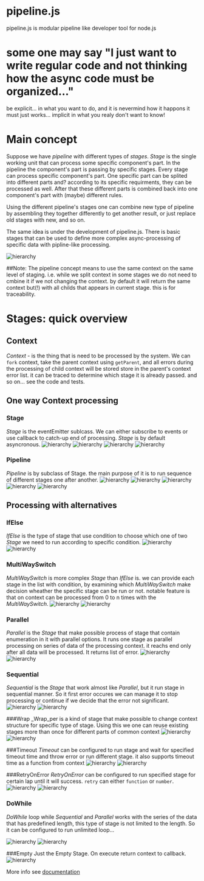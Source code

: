 # pipeline.js

pipeline.js is modular pipeline like developer tool for node.js

# some one may say "I just want to write regular code and not thinking how the async code must be organized..."

be explicit... in what you want to do, and it is nevermind how it happons it must just works... implicit in what you realy don't want to know!

# Main concept

Suppose we have _pipeline_ with different types of _stages_.
_Stage_ is the single working unit that can process some specific component's part. In the pipeline the component's part is passing by specific stages. Every stage can process specific component's part. One specific part can be splited into different parts and? according to its specific requirments, they can be processed as well. After that these different parts is combined back into one component's part with (maybe) different rules.

Using the different pipeline's stages one can combine new type of pipeline by assembling they together differently to get another result, or just replace old stages with new, and so on.

The same idea is under the development of pipeline.js.
There is basic stages that can be used to define more complex async-processing of specific data with pipline-like processing.

![hierarchy](./pics/stages/hierarchy.png)

##Note:
The pipeline concept means to use the same context on the same level of staging.
i.e. while we split context in some stages we do not need to cmbine it if we not changing the context. by default it will return the same context but(!) with all childs that appears in current stage. this is for traceability.

# Stages: quick overview

## Context

_Context_ - is the thing that is need to be processed by the system.
We can `fork` context, take the parent context using `getParent`, and all errors during the processing of child context will be stored store in the parent's context error list. it can be traced to determine which stage it is already passed. and so on... see the code and tests.

## One way Context processing

### Stage

_Stage_ is the eventEmitter sublcass. We can either subscribe to events or use callback to catch-up end of processing.
_Stage_ is by default asyncronous.
![hierarchy](./pics/stages/Stage/class.png)
![hierarchy](./pics/stages/Stage/execute_activity.png)
![hierarchy](./pics/stages/Stage/execute_async.png)
![hierarchy](./pics/stages/Stage/execute_sync.png)

### Pipeline

_Pipeline_ is by subclass of Stage. the main purpose of it is to run sequence of different stages one after another.
![hierarchy](./pics/stages/Pipeline/class.png)
![hierarchy](./pics/stages/Pipeline/execute.png)
![hierarchy](./pics/stages/Pipeline/compile.png)
![hierarchy](./pics/stages/Pipeline/addStage.png)
![hierarchy](./pics/stages/Pipeline/run.png)

## Processing with alternatives

### IfElse

_IfElse_ is the type of stage that use condition to choose which one of two _Stage_ we need to run according to specific condition.
![hierarchy](./pics/stages/IfElse/class.png)
![hierarchy](./pics/stages/IfElse/run_activity.png)

### MultiWaySwitch

_MultiWaySwitch_ is more complex _Stage_ than _IfElse_ is.
we can provide each stage in the list with condition, by examining which _MultiWaySwitch_ make decision wheather the specific stage can be run or not.
notable feature is that on context can be processed from 0 to n times with the _MultiWaySwitch_.
![hierarchy](./pics/stages/MultiWaySwitch/class.png)
![hierarchy](./pics/stages/MultiWaySwitch/run_activity.png)

### Parallel

_Parallel_ is the _Stage_ that make possible process of stage that contain enumeration in it with parallel options. It runs one stage as parallel processing on series of data of the processing context.
it reachs end only after all data will be processed. It returns list of error.
![hierarchy](./pics/stages/Parallel/class.png)
![hierarchy](./pics/stages/Parallel/run_activity.png)

### Sequential

_Sequential_ is the _Stage_ that work almost like _Parallel_, but it run stage in sequential manner. So it first error occures we can manage it to stop processing or continue if we decide that the error not significant.
![hierarchy](./pics/stages/Sequential/class.png)
![hierarchy](./pics/stages/Sequential/run_activity.png)

###Wrap
_Wrap_per is a kind of stage that make possible to change context structure for specific type of stage. Using this we one can reuse existing stages more than once for different parts of common context
![hierarchy](./pics/stages/Sequential/class.png)
![hierarchy](./pics/stages/Sequential/run_activity.png)

###Timeout
_Timeout_ can be configured to run stage and wait for specified timeout time and throw error or run different stage.
it also supports timeout time as a function from context
![hierarchy](./pics/stages/Timeout/class.png)
![hierarchy](./pics/stages/Timeout/run_activity.png)

###RetryOnError
_RetryOnError_ can be configured to run specified stage for certain lap until it will success. `retry` can either `function` or `number`.
![hierarchy](./pics/stages/Timeout/class.png)
![hierarchy](./pics/stages/Timeout/run_activity.png)

### DoWhile

_DoWhile_ loop while _Sequential_ and _Parallel_ works with the series of the data that has predefined length, this type of stage is not limited to the length. So it can be configured to run unlimited loop...

![hierarchy](./pics/stages/DoWhile/class.png)
![hierarchy](./pics/stages/DoWhile/run_activity.png)

###Empty
Just the Empty Stage. On execute return context to callback.
![hierarchy](./pics/stages/Empty/class.png)

More info see [documentation](/docs/index.html)

